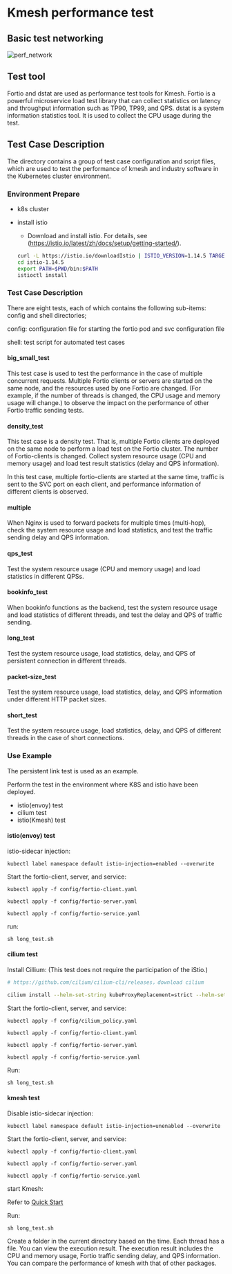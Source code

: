 # Kmesh performance test

## Basic test networking

![perf_network](../../docs/pics/perf_network.png)

## Test tool

Fortio and dstat are used as performance test tools for Kmesh. Fortio is a powerful microservice load test library that can collect statistics on latency and throughput information such as TP90, TP99, and QPS. dstat is a system information statistics tool. It is used to collect the CPU usage during the test.

## Test Case Description

The directory contains a group of test case configuration and script files, which are used to test the performance of kmesh and industry software in the Kubernetes cluster environment.

### Environment Prepare

- k8s cluster

- install istio

  - Download and install istio. For details, see (<https://istio.io/latest/zh/docs/setup/getting-started/>).

  ```sh
  curl -L https://istio.io/downloadIstio | ISTIO_VERSION=1.14.5 TARGET_ARCH=x86_64 sh -
  cd istio-1.14.5
  export PATH=$PWD/bin:$PATH
  istioctl install 
  ```

### Test Case Description

There are eight tests, each of which contains the following sub-items: config and shell directories;

config: configuration file for starting the fortio pod and svc configuration file

shell: test script for automated test cases

#### big_small_test

This test case is used to test the performance in the case of multiple concurrent requests. Multiple Fortio clients or servers are started on the same node, and the resources used by one Fortio are changed. (For example, if the number of threads is changed, the CPU usage and memory usage will change.) to observe the impact on the performance of other Fortio traffic sending tests.

#### density_test

This test case is a density test. That is, multiple Fortio clients are deployed on the same node to perform a load test on the Fortio cluster. The number of Fortio-clients is changed. Collect system resource usage (CPU and memory usage) and load test result statistics (delay and QPS information).

In this test case, multiple fortio-clients are started at the same time, traffic is sent to the SVC port on each client, and performance information of different clients is observed.

#### multiple

When Nginx is used to forward packets for multiple times (multi-hop), check the system resource usage and load statistics, and test the traffic sending delay and QPS information.

#### qps_test

Test the system resource usage (CPU and memory usage) and load statistics in different QPSs.

#### bookinfo_test

When bookinfo functions as the backend, test the system resource usage and load statistics of different threads, and test the delay and QPS of traffic sending.

#### long_test

Test the system resource usage, load statistics, delay, and QPS of persistent connection in different threads.

#### packet-size_test

Test the system resource usage, load statistics, delay, and QPS information under different HTTP packet sizes.

#### short_test

Test the system resource usage, load statistics, delay, and QPS of different threads in the case of short connections.

### Use Example

The persistent link test is used as an example.

Perform the test in the environment where K8S and istio have been deployed.

- istio(envoy) test
- cilium test
- istio(Kmesh) test

#### istio(envoy) test

istio-sidecar injection:

`kubectl label namespace default istio-injection=enabled --overwrite`

Start the fortio-client, server, and service:

`kubectl apply -f config/fortio-client.yaml`

`kubectl apply -f config/fortio-server.yaml`

`kubectl apply -f config/fortio-service.yaml`

run:

`sh long_test.sh`

#### cilium test

Install Cillium: (This test does not require the participation of the iStio.)

```sh
# https://github.com/cilium/cilium-cli/releases，download cilium

cilium install --helm-set-string kubeProxyReplacement=strict --helm-set-string extraConfig enable-envoy-config=true
```

Start the fortio-client, server, and service:

`kubectl apply -f config/cilium_policy.yaml`

`kubectl apply -f config/fortio-client.yaml`

`kubectl apply -f config/fortio-server.yaml`

`kubectl apply -f config/fortio-service.yaml`

Run:

`sh long_test.sh`

#### kmesh test

Disable istio-sidecar injection:

`kubectl label namespace default istio-injection=unenabled --overwrite`

Start the fortio-client, server, and service:

`kubectl apply -f config/fortio-client.yaml`

`kubectl apply -f config/fortio-server.yaml`

`kubectl apply -f config/fortio-service.yaml`

start Kmesh:

Refer to [Quick Start](../../README.md#quick-start)

Run:

`sh long_test.sh`

Create a folder in the current directory based on the time. Each thread has a file. You can view the execution result. The execution result includes the CPU and memory usage, Fortio traffic sending delay, and QPS information. You can compare the performance of kmesh with that of other packages.
